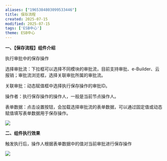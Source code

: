 ```yaml
---
aliases: ["1965384803099533446"]
title: 保存流程
created: 2025-07-15
modified: 2025-07-15
tags: ['ESB中心']
theme: ESB中心
---
```


**一、【保存流程】组件介绍**

执行审批中的保存操作

选择审批流：下拉框可以选择不同模块的审批流，目前支持审批、e-Builder、云报销；审批流浏览框，选择关联审批所属的审批流。

关联审批：动态赋值框中选择执行保存操作的审批ID。

操作者：执行保存操作的操作人，一般是当前节点操作人。

表单数据：点击设置按钮，会加载选择审批流的表单数据，可以通过固定值或动态赋值填写表单数据用于保存操作。

![](5e3139a870e9686314ffd54be60d57ce.jpg)

**二、组件执行效果**

触发执行后，操作人根据表单数据中的值对当前审批进行保存操作

![](e009dc613f968f8f74f4fa8658fb39c9.jpg)